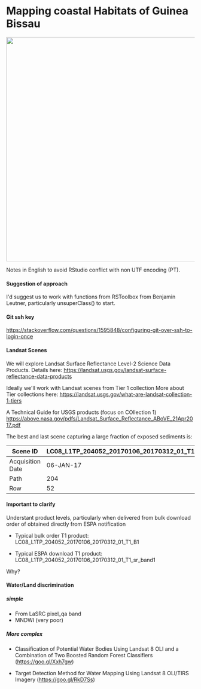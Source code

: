 # Mapping coastal Habitats of Guinea Bissau

<img src="https://github.com/PauloEduardoCardoso/gnb_coastal/blob/master/img/coastal_gnb_20170106.png" width="600">

Notes in English to avoid RStudio conflict with non UTF encoding (PT).

#### Suggestion of approach
I'd suggest us to work with functions from RSToolbox from Benjamin Leutner, particularly unsuperClass() to start.

#### Git ssh key
https://stackoverflow.com/questions/1595848/configuring-git-over-ssh-to-login-once
 
#### Landsat Scenes
We will explore Landsat Surface Reflectance Level-2 Science Data Products.
Details here:
https://landsat.usgs.gov/landsat-surface-reflectance-data-products
 
Ideally we'll work with Landsat scenes from Tier 1 collection
More about Tier collections here:
https://landsat.usgs.gov/what-are-landsat-collection-1-tiers
 
A Technical Guide for USGS products (focus on COllection 1)
https://above.nasa.gov/pdfs/Landsat_Surface_Reflectance_ABoVE_21Apr2017.pdf
 
The best and last scene capturing a large fraction of exposed sediments is:

Scene ID         | LC08_L1TP_204052_20170106_20170312_01_T1
---------------- | ----------------------------------------
Acquisition Date | 06-JAN-17
Path             | 204
Row              | 52

#### Important to clarify
Understant product levels, particularly when delivered from bulk download order of obtained directly from ESPA notification

- Typical bulk order T1 product: LC08_L1TP_204052_20170106_20170312_01_T1_B1

- Typical ESPA download T1 product: LC08_L1TP_204052_20170106_20170312_01_T1_sr_band1

Why?
#### Water/Land discrimination

##### simple
- From LaSRC pixel_qa band
- MNDWI (very poor)
##### More complex
- Classification of Potential Water Bodies Using Landsat 8 OLI and a Combination of Two Boosted Random Forest Classifiers (https://goo.gl/Xxh7gw)

- Target Detection Method for Water Mapping Using Landsat 8 OLI/TIRS Imagery (https://goo.gl/RkD7Ss)